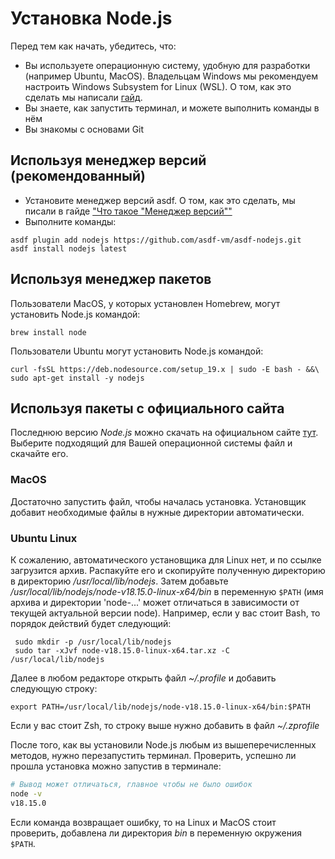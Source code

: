 # Установка Node.js

Перед тем как начать, убедитесь, что:

* Вы используете операционную систему, удобную для разработки (например Ubuntu, MacOS). Владельцам Windows мы рекомендуем настроить Windows Subsystem for Linux (WSL). О том, как это сделать мы написали [гайд](https://guides.hexlet.io/ru/ubuntu-linux-in-windows/).
* Вы знаете, как запустить терминал, и можете выполнить команды в нём
* Вы знакомы с основами Git

## Используя менеджер версий (рекомендованный)

* Установите менеджер версий asdf. О том, как это сделать, мы писали в гайде ["Что такое "Менеджер версий""](https://guides.hexlet.io/ru/version-managers/)
* Выполните команды:
```
asdf plugin add nodejs https://github.com/asdf-vm/asdf-nodejs.git
asdf install nodejs latest
```
## Используя менеджер пакетов

Пользователи MacOS, у которых установлен Homebrew, могут установить Node.js командой:

```
brew install node
```
Пользователи Ubuntu могут установить Node.js командой:

```
curl -fsSL https://deb.nodesource.com/setup_19.x | sudo -E bash - &&\
sudo apt-get install -y nodejs
```

## Используя пакеты с официального сайта

Последнюю версию *Node.js* можно скачать на официальном сайте
[тут](https://nodejs.org/en/download). Выберите подходящий для Вашей операционной системы файл и скачайте его.

### MacOS

Достаточно запустить файл, чтобы началась установка. Установщик добавит
необходимые файлы в нужные директории автоматически.

### Ubuntu Linux

К сожалению, автоматического установщика для Linux нет, и по ссылке загрузится архив. 
Распакуйте его и скопируйте полученную директорию в директорию */usr/local/lib/nodejs*. Затем
добавьте */usr/local/lib/nodejs/node-v18.15.0-linux-x64/bin* в переменную `$PATH` (имя архива и директории 'node-...' может отличаться в зависимости от текущей актуальной версии node).
Например, если у вас стоит Bash, то порядок действий будет следующий:

```
 sudo mkdir -p /usr/local/lib/nodejs
 sudo tar -xJvf node-v18.15.0-linux-x64.tar.xz -C /usr/local/lib/nodejs 
```
Далее в любом редакторе открыть файл *~/.profile* и добавить следующую строку:
```
export PATH=/usr/local/lib/nodejs/node-v18.15.0-linux-x64/bin:$PATH
```
Если у вас стоит Zsh, то строку выше нужно добавить в файл *~/.zprofile*

После того, как вы установили Node.js любым из
вышеперечисленных методов, нужно перезапустить
терминал. Проверить, успешно ли прошла установка можно запустив в терминале:

```sh
# Вывод может отличаться, главное чтобы не было ошибок
node -v
v18.15.0
```
Если команда возвращает ошибку, то на Linux и MacOS стоит проверить, добавлена ли директория *bin* в переменную окружения `$PATH`.
